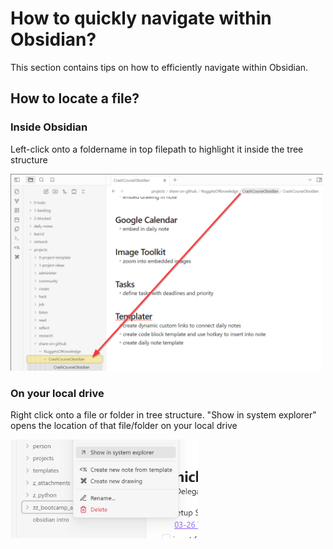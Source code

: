# How to quickly navigate within Obsidian? 
This section contains tips on how to efficiently navigate within Obsidian. 

## How to locate a file?


### Inside Obsidian
Left-click onto a foldername in top filepath to highlight it inside the tree structure 
<div>
  <img src="../pics/navigate-locate-file-in-tree.png" width="500">
</div>

### On your local drive
Right click onto a file or folder in tree structure. 
"Show in system explorer" opens the location of that file/folder on your local drive
<div>
  <img src="../pics/show-file-in-system-explorer.png" width="300">
</div> 
